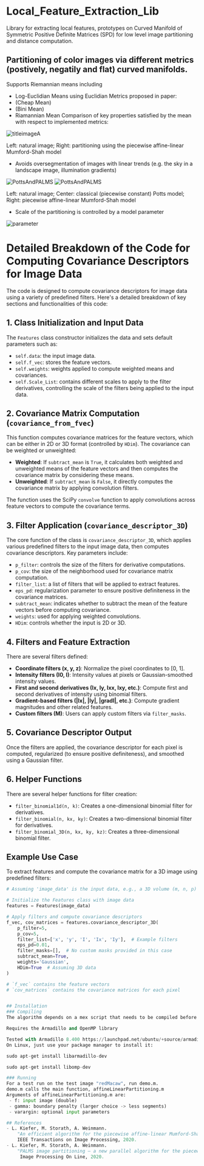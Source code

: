 # Local_Feature_Extraction_Lib
Library for extracting local features, prototypes on Curved Manifold of Symmetric Positive Definite Matrices (SPD) for low level image partitioning and distance computation. 

## Partitioning of color images via different metrics (postively, negatily and flat) curved manifolds. 
Supports Riemannian means including 
   - Log-Euclidian Means using Euclidian Metrics proposed in paper: 
   - (Cheap Mean)
   - (Bini Mean)
   - Riamannian Mean
   Comparison of key properties satisfied by the mean with respect to implemented metrics:

   ![titleimageA](/docs/Mean_Prop.png)
   
   Left: natural image; Right: partitioning using the piecewise affine-linear Mumford-Shah model
   
   - Avoids oversegmentation of images with linear trends (e.g. the sky in a landscape image, illumination gradients)
   
   ![PottsAndPALMS](/docs/Vis_Deep.png)
   ![PottsAndPALMS](/docs/Deep_Cov_Vis.png)
   
   Left: natural image; Center: classical (piecewise constant) Potts model; Right: piecewise affine-linear Mumford-Shah model
   
   - Scale of the partitioning is controlled by a model parameter
   
   ![parameter](/docs/parameter.png)
   
  # Detailed Breakdown of the Code for Computing Covariance Descriptors for Image Data

The code is designed to compute covariance descriptors for image data using a variety of predefined filters. Here's a detailed breakdown of key sections and functionalities of this code:

## 1. Class Initialization and Input Data

The `Features` class constructor initializes the data and sets default parameters such as:

- `self.data`: the input image data.
- `self.f_vec`: stores the feature vectors.
- `self.weights`: weights applied to compute weighted means and covariances.
- `self.Scale_List`: contains different scales to apply to the filter derivatives, controlling the scale of the filters being applied to the input data.

## 2. Covariance Matrix Computation (`covariance_from_fvec`)

This function computes covariance matrices for the feature vectors, which can be either in 2D or 3D format (controlled by `HDim`). The covariance can be weighted or unweighted:

- **Weighted**: If `subtract_mean` is `True`, it calculates both weighted and unweighted means of the feature vectors and then computes the covariance matrix by considering these means.
- **Unweighted**: If `subtract_mean` is `False`, it directly computes the covariance matrix by applying convolution filters.

The function uses the SciPy `convolve` function to apply convolutions across feature vectors to compute the covariance terms.

## 3. Filter Application (`covariance_descriptor_3D`)

The core function of the class is `covariance_descriptor_3D`, which applies various predefined filters to the input image data, then computes covariance descriptors. Key parameters include:

- `p_filter`: controls the size of the filters for derivative computations.
- `p_cov`: the size of the neighborhood used for covariance matrix computation.
- `filter_list`: a list of filters that will be applied to extract features.
- `eps_pd`: regularization parameter to ensure positive definiteness in the covariance matrices.
- `subtract_mean`: indicates whether to subtract the mean of the feature vectors before computing covariance.
- `weights`: used for applying weighted convolutions.
- `HDim`: controls whether the input is 2D or 3D.

## 4. Filters and Feature Extraction

There are several filters defined:

- **Coordinate filters (x, y, z)**: Normalize the pixel coordinates to [0, 1].
- **Intensity filters (I0, I)**: Intensity values at pixels or Gaussian-smoothed intensity values.
- **First and second derivatives (Ix, Iy, Ixx, Ixy, etc.)**: Compute first and second derivatives of intensity using binomial filters.
- **Gradient-based filters (|Ix|, |Iy|, |gradI|, etc.)**: Compute gradient magnitudes and other related features.
- **Custom filters (M)**: Users can apply custom filters via `filter_masks`.

## 5. Covariance Descriptor Output

Once the filters are applied, the covariance descriptor for each pixel is computed, regularized (to ensure positive definiteness), and smoothed using a Gaussian filter.

## 6. Helper Functions

There are several helper functions for filter creation:

- `filter_binomial1d(n, k)`: Creates a one-dimensional binomial filter for derivatives.
- `filter_binomial(n, kx, ky)`: Creates a two-dimensional binomial filter for derivatives.
- `filter_binomial_3D(n, kx, ky, kz)`: Creates a three-dimensional binomial filter.

## Example Use Case

To extract features and compute the covariance matrix for a 3D image using predefined filters:

```python
# Assuming 'image_data' is the input data, e.g., a 3D volume (m, n, p)

# Initialize the Features class with image data
features = Features(image_data)

# Apply filters and compute covariance descriptors
f_vec, cov_matrices = features.covariance_descriptor_3D(
    p_filter=5, 
    p_cov=5, 
    filter_list=['x', 'y', 'I', 'Ix', 'Iy'],  # Example filters
    eps_pd=0.01, 
    filter_masks=[],  # No custom masks provided in this case
    subtract_mean=True, 
    weights='Gaussian', 
    HDim=True  # Assuming 3D data
)

# `f_vec` contains the feature vectors
# `cov_matrices` contains the covariance matrices for each pixel


## Installation
### Compiling
The algorithm depends on a mex script that needs to be compiled before execution. For compilation inside MATLAB, cd into the 'src/cpp' folder and run build.m

Requires the Armadillo and OpenMP library

Tested with Armadillo 8.400 https://launchpad.net/ubuntu/+source/armadillo/1:8.400.0+dfsg-2 and OpenMP 4.0.
On Linux, just use your package manager to install it:

sudo apt-get install libarmadillo-dev

sudo apt-get install libomp-dev

### Running
For a test run on the test image "redMacaw", run demo.m. 
demo.m calls the main function, affineLinearPartitioning.m
Arguments of affineLinearPartitioning.m are:
 - f: input image (double)
 - gamma: boundary penalty (larger choice -> less segments)
 - varargin: optional input parameters

## References
- L. Kiefer, M. Storath, A. Weinmann.
    "An efficient algorithm for the piecewise affine-linear Mumford-Shah model based on a Taylor jet splitting."
    IEEE Transactions on Image Processing, 2020.
- L. Kiefer, M. Storath, A. Weinmann.
    "PALMS image partitioning – a new parallel algorithm for the piecewise affine-linear Mumford-Shah model."
     Image Processing On Line, 2020.
